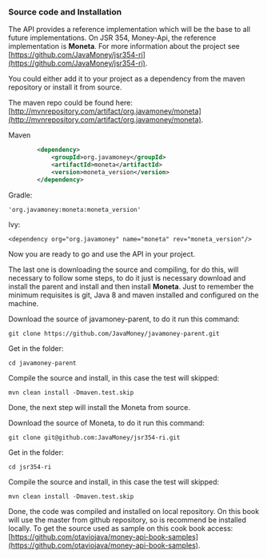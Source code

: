 ### Source code and Installation

The API provides a reference implementation which will be the base to all future implementations. On JSR 354, Money-Api, the reference implementation is **Moneta**. For more information about the project see [https://github.com/JavaMoney/jsr354-ri](https://github.com/JavaMoney/jsr354-ri).

You could either add it to your project as a dependency from the maven repository or install it from source. 

The maven repo could be found here:
[http://mvnrepository.com/artifact/org.javamoney/moneta](http://mvnrepository.com/artifact/org.javamoney/moneta).


Maven

```xml
        <dependency>
            <groupId>org.javamoney</groupId>
            <artifactId>moneta</artifactId>
            <version>moneta_version</version>
        </dependency>
```

Gradle:
```
'org.javamoney:moneta:moneta_version'
```

Ivy:

```
<dependency org="org.javamoney" name="moneta" rev="moneta_version"/>
```

Now you are ready to go and use the API in your project.


The last one is downloading the source and compiling, for do this, will necessary to follow some steps, to do it just is necessary download and install the parent and install and then install **Moneta**. Just to remember the minimum requisites is git, Java 8 and maven installed and configured on the machine.


Download the source of  javamoney-parent, to do it run this command:

```
git clone https://github.com/JavaMoney/javamoney-parent.git
```

Get in the folder:

```
cd javamoney-parent
```
Compile the source and install, in this case the test will skipped:

```
mvn clean install -Dmaven.test.skip
```

Done, the next step will install the Moneta from source.

Download the source of  Moneta, to do it run this command:

```
git clone git@github.com:JavaMoney/jsr354-ri.git
```

Get in the folder:
```
cd jsr354-ri
```

Compile the source and install, in this case the test will skipped:

```
mvn clean install -Dmaven.test.skip
```
Done, the code was compiled and installed on local repository. On this book will use the master from github repository, so is recommend be installed locally. To get the source used as sample on this cook book access:  [https://github.com/otaviojava/money-api-book-samples](https://github.com/otaviojava/money-api-book-samples).



